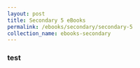 ```yaml
---
layout: post
title: Secondary 5 eBooks
permalink: /ebooks/secondary/secondary-5
collection_name: ebooks-secondary
---
```


### test